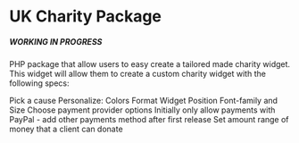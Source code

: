 # UK Charity Package

##### WORKING IN PROGRESS #####

PHP package that allow users to easy create a tailored made charity widget.
This widget will allow them to create a custom charity widget with the following specs:

Pick a cause
Personalize:
Colors
Format Widget
Position
Font-family and Size
Choose payment provider options
Initially only allow payments with PayPal - add other payments method after first release
Set amount range of money that a client can donate

